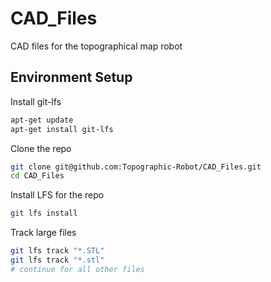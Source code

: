 # CAD_Files
CAD files for the topographical map robot

## Environment Setup

Install git-lfs
```sh
apt-get update
apt-get install git-lfs
```

Clone the repo
```sh
git clone git@github.com:Topographic-Robot/CAD_Files.git
cd CAD_Files
```

Install LFS for the repo
```sh
git lfs install
```	

Track large files
```sh
git lfs track "*.STL"
git lfs track "*.stl"
# continue for all other files
```
